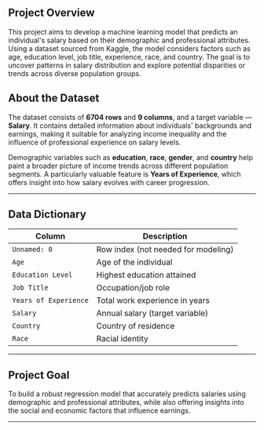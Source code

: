 ## Project Overview

This project aims to develop a machine learning model that predicts an individual's salary based on their demographic and professional attributes. Using a dataset sourced from Kaggle, the model considers factors such as age, education level, job title, experience, race, and country. The goal is to uncover patterns in salary distribution and explore potential disparities or trends across diverse population groups.

##  About the Dataset

The dataset consists of **6704 rows** and **9 columns**, and a target variable — **Salary**. It contains detailed information about individuals' backgrounds and earnings, making it suitable for analyzing income inequality and the influence of professional experience on salary levels.

Demographic variables such as **education**, **race**, **gender**, and **country** help paint a broader picture of income trends across different population segments. A particularly valuable feature is **Years of Experience**, which offers insight into how salary evolves with career progression.

---

##  Data Dictionary

| Column                | Description                         |
| --------------------- | ----------------------------------- |
| `Unnamed: 0`          | Row index (not needed for modeling) |
| `Age`                 | Age of the individual               |
| `Education Level`     | Highest education attained          |
| `Job Title`           | Occupation/job role                 |
| `Years of Experience` | Total work experience in years      |
| `Salary`              | Annual salary (target variable)     |
| `Country`             | Country of residence                |
| `Race`                | Racial identity                     |

---

##  Project Goal

To build a robust regression model that accurately predicts salaries using demographic and professional attributes, while also offering insights into the social and economic factors that influence earnings.

---

